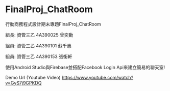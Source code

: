 # FinalProj_ChatRoom
行動商務程式設計期末專題FinalProj_ChatRoom

組長: 資管三乙 4A390025 曾奕勳

組員: 資管三乙 4A390101 蘇千惠

組員: 資管三乙 4A390153 張衡軒

<p>使用Android Studio與Firebase並搭配Facebook Login Api來建立簡易的聊天室!</p>


Demo Url (Youtube Video)
https://www.youtube.com/watch?v=GyS7j9GPKDQ

